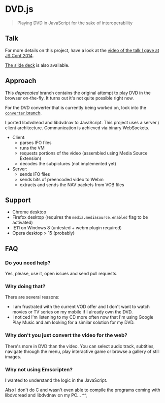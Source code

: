 # DVD.js

> Playing DVD in JavaScript for the sake of interoperability

## Talk

For more details on this project, have a look at the [video of the talk I gave
at JS Conf 2014](https://www.youtube.com/watch?v=lb-8euLqfRg).

[The slide deck](https://gmarty.github.io/jsconf-2014-talk-play-dvd-in-js/) is
also available.

## Approach

This *deprecated* branch contains the original attempt to play DVD in the
browser on-the-fly. It turns out it's not quite possible right now.

For the DVD converter that is currently being worked on, look into the
[`converter` branch](https://github.com/gmarty/DVD.js/tree/converter).

I ported libdvdread and libdvdnav to JavaScript. This project uses a server /
client architecture. Communication is achieved via binary WebSockets.

* Client:
    * parses IFO files
    * runs the VM
    * requests portions of the video (assembled using Media Source Extension)
    * decodes the subpictures (not implemented yet)
* Server:
    * sends IFO files
    * sends bits of preencoded video to Webm
    * extracts and sends the NAV packets from VOB files

## Support

* Chrome desktop
* Firefox desktop (requires the `media.mediasource.enabled` flag to be
activated)
* IE11 on Windows 8 (untested + webm plugin required)
* Opera desktop > 15 (probably)

## FAQ

### Do you need help?

Yes, please, use it, open issues and send pull requests.

### Why doing that?

There are several reasons:

* I am frustrated with the current VOD offer and I don't want to watch movies
or TV series on my mobile if I already own the DVD.
* I noticed I'm listening to my CD more often now that I'm using Google Play
Music and am looking for a similar solution for my DVD.

### Why don't you just convert the video for the web?

There's more in DVD than the video. You can select audio track, subtitles,
navigate through the menu, play interactive game or browse a gallery of still
images.

### Why not using Emscripten?

I wanted to understand the logic in the JavaScript.

Also I don't do C and wasn't even able to compile the programs coming with
libdvdread and libdvdnav on my PC... ^^;
